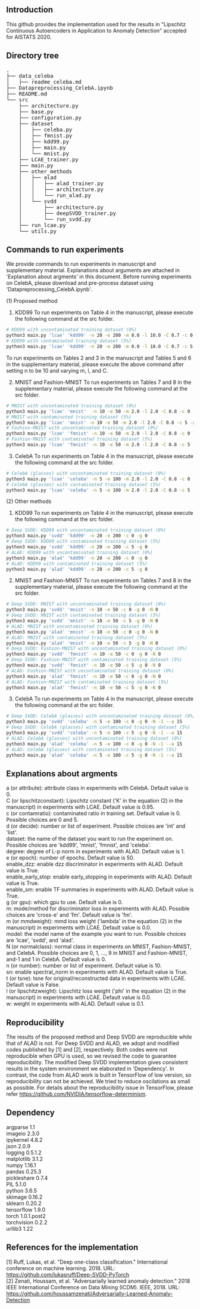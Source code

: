 ## Introduction

This github provides the implementation used for the results in "Lipschitz Continuous Autoencoders in Application to Anomaly Detection" accepted for AISTATS 2020.

## Directory tree
<pre>
.
├── data_celeba
│   ├── readme_celeba.md
├── Datapreprocessing_CelebA.ipynb
├── README.md
└── src
    ├── architecture.py
    ├── base.py
    ├── configuration.py
    ├── dataset
    │   ├── celeba.py
    │   ├── fmnist.py
    │   ├── kdd99.py
    │   ├── main.py
    │   └── mnist.py
    ├── LCAE_trainer.py
    ├── main.py
    ├── other_methods
    │   ├── alad
    │   │   ├── alad_trainer.py
    │   │   ├── architecture.py
    │   │   └── run_alad.py
    │   └── svdd
    │       ├── architecture.py
    │       ├── deepSVDD_trainer.py
    │       └── run_svdd.py
    ├── run_lcae.py
    └── utils.py
</pre>
## Commands to run experiments

We provide commands to run experiments in manuscript and supplementary material. Explanations about arguments are attached in 'Explanation about argments' in this document. Before running experiments on CelebA, please download and pre-process dataset using 'Datapreprocessing_CelebA.ipynb'.

(1) Proposed method

1. KDD99
To run experiments on Table 4 in the manuscript, please execute the following command at the src folder.
```bash
# KDD99 with uncontaminated training dataset (0%)
python3 main.py 'lcae' 'kdd99' -n 20 -e 200 -m 0.0 -l 10.0 -C 0.7 -c 0 -g 0
# KDD99 with contaminated training dataset (5%)
python3 main.py 'lcae' 'kdd99' -n 20 -e 200 -m 0.0 -l 10.0 -C 0.7 -c 5 -g 0
```
To run experiments on Tables 2 and 3 in the manuscript and Tables 5 and 6 in the supplementary material, please execute the above command after setting n to be 10 and varying m, l, and C.

2. MNIST and Fashion-MNIST
To run experiments on Tables 7 and 8 in the supplementary material, please execute the following command at the src folder.
```bash
# MNIST with uncontaminated training dataset (0%)
python3 main.py 'lcae' 'mnist'  -n 10 -e 50 -m 2.0 -l 2.0 -C 0.8 -c 0 -g 0 -N 0
# MNIST with contaminated training dataset (5%)
python3 main.py 'lcae' 'mnist' -n 10 -e 50 -m 2.0 -l 2.0 -C 0.8 -c 5 -g 0 -N 0
# Fashion-MNIST with uncontaminated training dataset (0%)
python3 main.py 'lcae' 'fmnist' -n 10 -e 50 -m 2.0 -l 2.0 -C 0.8 -c 0 -g 0 -N 0
# Fashion-MNIST with contaminated training dataset (5%)
python3 main.py 'lcae' 'fmnist' -n 10 -e 50 -m 2.0 -l 2.0 -C 0.8 -c 5 -g 0 -N 0
```
  
3. CelebA
To run experiments on Table 4 in the manuscript, please execute the following command at the src folder.
```bash
# CelebA (glasses) with uncontaminated training dataset (0%)
python3 main.py 'lcae' 'celeba' -n 5 -e 100 -m 2.0 -l 2.0 -C 0.8 -c 0 -g 0 -N -1 -a 15
# CelebA (glasses) with contaminated training dataset (5%)
python3 main.py 'lcae' 'celeba' -n 5 -e 100 -m 2.0 -l 2.0 -C 0.8 -c 5 -g 0 -N -1 -a 15
```
(2) Other methods

1. KDD99
To run experiments on Table 4 in the manuscript, please execute the following command at the src folder.
```bash
# Deep SVDD: KDD99 with uncontaminated training dataset (0%)
python3 main.py 'svdd' 'kdd99' -n 20 -e 200 -c 0 -g 0
# Deep SVDD: KDD99 with contaminated training dataset (5%)
python3 main.py 'svdd' 'kdd99' -n 20 -e 200 -c 5 -g 0
# ALAD: KDD99 with uncontaminated training dataset (0%)
python3 main.py 'alad' 'kdd99' -n 20 -e 200 -c 0 -g 0
# ALAD: KDD99 with contaminated training dataset (5%)
python3 main.py 'alad' 'kdd99' -n 20 -e 200 -c 5 -g 0
```

2. MNIST and Fashion-MNIST
To run experiments on Tables 7 and 8 in the supplementary material, please execute the following command at the src folder.
```bash
# Deep SVDD: MNIST with uncontaminated training dataset (0%)
python3 main.py 'svdd' 'mnist' -n 10 -e 50 -c 0 -g 0 -N 0
# Deep SVDD: MNIST with contaminated training dataset (5%)
python3 main.py 'svdd' 'mnist' -n 10 -e 50 -c 5 -g 0 -N 0
# ALAD: MNIST with uncontaminated training dataset (0%)
python3 main.py 'alad' 'mnist' -n 10 -e 50 -c 0 -g 0 -N 0
# ALAD: MNIST with contaminated training dataset (5%)
python3 main.py 'alad' 'mnist' -n 10 -e 50 -c 5 -g 0 -N 0
# Deep SVDD: Fashion-MNIST with uncontaminated training dataset (0%) 
python3 main.py 'svdd' 'fmnist' -n 10 -e 50 -c 0 -g 0 -N 0
# Deep SVDD: Fashion-MNIST with contaminated training dataset (5%)
python3 main.py 'svdd' 'fmnist' -n 10 -e 50 -c 5 -g 0 -N 0
# ALAD: Fashion-MNIST with uncontaminated training dataset (0%)
python3 main.py 'alad' 'fmnist' -n 10 -e 50 -c 0 -g 0 -N 0
# ALAD: Fashion-MNIST with contaminated training dataset (5%)
python3 main.py 'alad' 'fmnist' -n 10 -e 50 -c 5 -g 0 -N 0
```
3. CelebA
To run experiments on Table 4 in the manuscript, please execute the following command at the src folder.
```bash
# Deep SVDD: CelebA (glasses) with uncontaminated training dataset (0%)
python3 main.py 'svdd' 'celeba' -n 5 -e 100 -c 0 -g 0 -N -1 --a 15
# Deep SVDD: CelebA (glasses) with contaminated training dataset (5%)
python3 main.py 'svdd' 'celeba' -n 5 -e 100 -c 5 -g 0 -N -1 --a 15
# ALAD: CelebA (glasses) with uncontaminated training dataset (0%)
python3 main.py 'alad' 'celeba' -n 5 -e 100 -c 0 -g 0 -N -1 --a 15
# ALAD: CelebA (glasses) with contaminated training dataset (5%)
python3 main.py 'alad' 'celeba' -n 5 -e 100 -c 5 -g 0 -N -1 --a 15
```

## Explanations about argments

a (or attribute): attribute class in experiments with CelebA. Default value is 0.<br/>
C (or lipschitzconstant): Lipschitz constant ('K' in the equation (2) in the manuscript) in experiments with LCAE. Default value is 0.95.<br/>
c (or contamratio): contaminated ratio in training set. Default value is 0. Possible choices are 0 and 5.<br/>
d (or decide): number or list of experiment. Possible choices are 'int' and 'list'.<br/>
dataset: the name of the dataset you want to run the experiment on. Possible choices are 'kdd99', 'mnist', 'fmnist', and 'celeba'.<br/>
degree: degree of L-p norm in experiments with ALAD. Default value is 1.<br/>
e (or epoch): number of epochs. Default value is 50.<br/>
enable_dzz: enable dzz discriminator in experiments with ALAD. Default value is True.<br/>
enable_early_stop: enable early_stopping in experiments with ALAD. Default value is True.<br/>
enable_sm: enable TF summaries in experiments with ALAD. Default value is True.<br/>
g (or gpu): which gpu to use. Default value is 0.<br/>
m: mode/method for discriminator loss in experiments with ALAD. Possible choices are 'cross-e' and 'fm'. Default value is 'fm'.<br/>
m (or mmdweight): mmd loss weight ('lambda' in the equation (2) in the manuscript) in experiments with LCAE. Default value is 0.0.<br/>
model: the model name of the example you want to run. Possible choices are 'lcae', 'svdd', and 'alad'.<br/>
N (or normalclass): normal class in experiments on MNIST, Fashion-MNIST, and CelebA. Possible choices are 0, 1, ..., 9 in MNIST and Fashion-MNIST, and-1 and 1 in CelebA. Default value is 0.<br/>
n (or number): number or list of experiment. Default value is 10.<br/>
sn: enable spectral_norm in experiments with ALAD. Default value is True.<br/>
t (or tsne): tsne for original/reconstructed data in experiments with LCAE. Default value is False.<br/>
l (or lipschitzweight): Lipschitz loss weight ('phi' in the equation (2) in the manuscript) in experiments with LCAE. Default value is 0.0.<br/>
w: weight in experiments with ALAD. Default value is 0.1.<br/>

## Reproducibility

The results of the proposed method and Deep SVDD are reproducible while that of ALAD is not. For Deep SVDD and ALAD, we adopt and modified codes published by [1] and [2], respectively. Both codes were not reproducible when GPU is used, so we revised the code to guarantee reproducibility. The modified Deep SVDD implementation gives consistent results in the system environment we elaborated in 'Dependency'. In contrast, the code from ALAD work is built in TensorFlow of low version, so reproducibility can not be achieved. We tried to reduce oscilations as small as possible. For details about the reproducibility issue in TensorFlow, please refer https://github.com/NVIDIA/tensorflow-determinism.

## Dependency

argparse                      1.1<br/>
imageio                       2.3.0<br/>
ipykernel                     4.8.2<br/>
json                          2.0.9<br/>
logging                       0.5.1.2<br/>
matplotlib                    3.1.2<br/>
numpy                         1.16.1<br/>
pandas                        0.25.3<br/>
pickleshare                   0.7.4<br/>
PIL                           5.1.0<br/>
python                        3.6.5<br/>
skimage                       0.16.2<br/>
sklearn                       0.20.2<br/>
tensorflow                    1.9.0<br/>
torch                         1.0.1.post2<br/>
torchvision                   0.2.2<br/> 
urllib3                       1.22<br/>

## References for the implementation

[1] Ruff, Lukas, et al. "Deep one-class classification." International conference on machine learning. 2018. URL: https://github.com/lukasruff/Deep-SVDD-PyTorch<br/>
[2] Zenati, Houssam, et al. "Adversarially learned anomaly detection." 2018 IEEE International Conference on Data Mining (ICDM). IEEE, 2018. URL: https://github.com/houssamzenati/Adversarially-Learned-Anomaly-Detection
